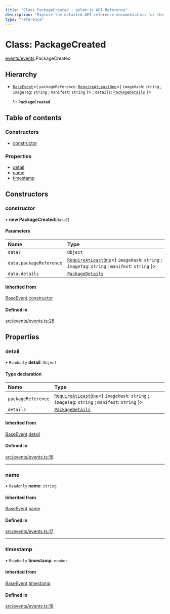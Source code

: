 ```yaml
---
title: "Class PackageCreated - golem-js API Reference"
description: "Explore the detailed API reference documentation for the Class PackageCreated within the golem-js SDK for the Golem Network."
type: "reference"
---
```

# Class: PackageCreated

[events/events](../modules/events_events).PackageCreated

## Hierarchy

- [`BaseEvent`](events_events.BaseEvent)<{ `packageReference`: [`RequireAtLeastOne`](../modules/utils_types#requireatleastone)<{ `imageHash`: `string` ; `imageTag`: `string` ; `manifest`: `string`  }\> ; `details`: [`PackageDetails`](../interfaces/package_package.PackageDetails)  }\>

  ↳ **`PackageCreated`**

## Table of contents

### Constructors

- [constructor](events_events.PackageCreated#constructor)

### Properties

- [detail](events_events.PackageCreated#detail)
- [name](events_events.PackageCreated#name)
- [timestamp](events_events.PackageCreated#timestamp)

## Constructors

### constructor

• **new PackageCreated**(`data?`)

#### Parameters

| Name | Type |
| :------ | :------ |
| `data?` | `Object` |
| `data.packageReference` | [`RequireAtLeastOne`](../modules/utils_types#requireatleastone)<{ `imageHash`: `string` ; `imageTag`: `string` ; `manifest`: `string`  }\> |
| `data.details` | [`PackageDetails`](../interfaces/package_package.PackageDetails) |

#### Inherited from

[BaseEvent](events_events.BaseEvent).[constructor](events_events.BaseEvent#constructor)

#### Defined in

[src/events/events.ts:28](https://github.com/golemfactory/golem-js/blob/dd5aeae/src/events/events.ts#L28)

## Properties

### detail

• `Readonly` **detail**: `Object`

#### Type declaration

| Name | Type |
| :------ | :------ |
| `packageReference` | [`RequireAtLeastOne`](../modules/utils_types#requireatleastone)<{ `imageHash`: `string` ; `imageTag`: `string` ; `manifest`: `string`  }\> |
| `details` | [`PackageDetails`](../interfaces/package_package.PackageDetails) |

#### Inherited from

[BaseEvent](events_events.BaseEvent).[detail](events_events.BaseEvent#detail)

#### Defined in

[src/events/events.ts:16](https://github.com/golemfactory/golem-js/blob/dd5aeae/src/events/events.ts#L16)

___

### name

• `Readonly` **name**: `string`

#### Inherited from

[BaseEvent](events_events.BaseEvent).[name](events_events.BaseEvent#name)

#### Defined in

[src/events/events.ts:17](https://github.com/golemfactory/golem-js/blob/dd5aeae/src/events/events.ts#L17)

___

### timestamp

• `Readonly` **timestamp**: `number`

#### Inherited from

[BaseEvent](events_events.BaseEvent).[timestamp](events_events.BaseEvent#timestamp)

#### Defined in

[src/events/events.ts:18](https://github.com/golemfactory/golem-js/blob/dd5aeae/src/events/events.ts#L18)
